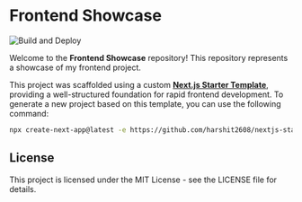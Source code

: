 # Frontend Showcase

![Build and Deploy](https://github.com/harshit2608/frontend-showcase/actions/workflows/deploy.yml/badge.svg)

Welcome to the **Frontend Showcase** repository! This repository represents a showcase of my frontend project.

This project was scaffolded using a custom **[Next.js Starter Template](https://github.com/harshit2608/nextjs-starter-template)**, providing a well-structured foundation for rapid frontend development.
To generate a new project based on this template, you can use the following command:

```bash
npx create-next-app@latest -e https://github.com/harshit2608/nextjs-starter-template
```

## License

This project is licensed under the MIT License - see the LICENSE file for details.
